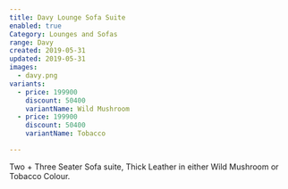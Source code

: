 ```yaml
---
title: Davy Lounge Sofa Suite
enabled: true
Category: Lounges and Sofas
range: Davy
created: 2019-05-31
updated: 2019-05-31
images:
  - davy.png
variants:
  - price: 199900
    discount: 50400
    variantName: Wild Mushroom
  - price: 199900
    discount: 50400
    variantName: Tobacco

---
```


Two + Three Seater Sofa suite, Thick Leather in either
Wild Mushroom or Tobacco Colour.